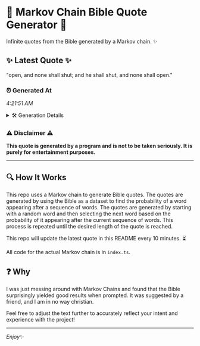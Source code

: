 # 📖 Markov Chain Bible Quote Generator 📖

Infinite quotes from the Bible generated by a Markov chain. ✨

## ✨ Latest Quote ✨
"open, and none shall shut; and he shall shut, and none shall open."

### ⏰ Generated At
*4:21:51 AM*

<details>
    <summary>🛠️ Generation Details</summary>
    <p>
        <strong>🌱 Seed:</strong> open,<br>
        <strong>🔄 Iterations:</strong> 12<br>
        <strong>📜 Context History:</strong><br>[ open, ]: and<br>[ open,, and ]: none<br>[ open,, and, none ]: shall<br>[ open,, and, none, shall ]: shut;<br>[ open,, and, none, shall, shut; ]: and<br>[ open,, and, none, shall, shut;, and ]: he<br>[ and, none, shall, shut;, and, he ]: shall<br>[ none, shall, shut;, and, he, shall ]: shut,<br>[ shall, shut;, and, he, shall, shut, ]: and<br>[ shut;, and, he, shall, shut,, and ]: none<br>[ and, he, shall, shut,, and, none ]: shall<br>[ he, shall, shut,, and, none, shall ]: open.<br>
    </p>
</details>

### ⚠️ Disclaimer ⚠️
**This quote is generated by a program and is not to be taken seriously. It is purely for entertainment purposes.**

---

## 🔍 How It Works

This repo uses a Markov chain to generate Bible quotes. The quotes are generated by using the Bible as a dataset to find the probability of a word appearing after a sequence of words. The quotes are generated by starting with a random word and then selecting the next word based on the probability of it appearing after the current sequence of words. This process is repeated until the desired length of the quote is reached.

This repo will update the latest quote in this README every 10 minutes. ⏳

All code for the actual Markov chain is in `index.ts`.

## ❓ Why

I was just messing around with Markov Chains and found that the Bible surprisingly yielded good results when prompted. 
It was suggested by a friend, and I am in no way christian.

Feel free to adjust the text further to accurately reflect your intent and experience with the project!

---

*Enjoy*✨
